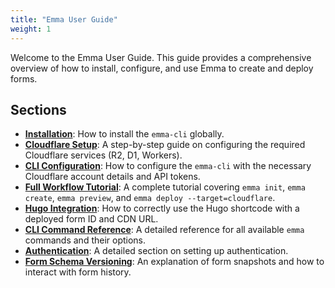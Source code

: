 ```yaml
---
title: "Emma User Guide"
weight: 1
---
```


Welcome to the Emma User Guide. This guide provides a comprehensive overview of how to install, configure, and use Emma to create and deploy forms.

## Sections

-   [**Installation**](./installation/): How to install the `emma-cli` globally.
-   [**Cloudflare Setup**](./cloudflare-setup/): A step-by-step guide on configuring the required Cloudflare services (R2, D1, Workers).
-   [**CLI Configuration**](./cli-configuration/): How to configure the `emma-cli` with the necessary Cloudflare account details and API tokens.
-   [**Full Workflow Tutorial**](./workflow-tutorial/): A complete tutorial covering `emma init`, `emma create`, `emma preview`, and `emma deploy --target=cloudflare`.
-   [**Hugo Integration**](./hugo-integration/): How to correctly use the Hugo shortcode with a deployed form ID and CDN URL.
-   [**CLI Command Reference**](./cli-command-reference/): A detailed reference for all available `emma` commands and their options.
-   [**Authentication**](./authentication/): A detailed section on setting up authentication.
-   [**Form Schema Versioning**](./form-schema-versioning/): An explanation of form snapshots and how to interact with form history.